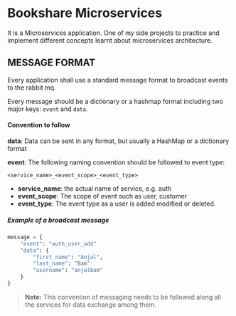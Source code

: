 # Bookshare Microservices
It is a Microservices application. One of my side projects to practice and implement different concepts learnt about microservices architecture.

## MESSAGE FORMAT

Every application shall use a standard message format to broadcast events to the rabbit mq.

Every message should be a dictionary or a hashmap format including two major keys: `event` and `data`.

#### Convention to follow
**data**: Data can be sent in any format, but usually a HashMap or a dictionary format

**event**: The following naming convention should be followed to event type:

`<service_name>_<event_scope>_<event_type>`

- **service_name**: the actual name of service, e.g. auth
- **event_scope**: The scope of event such as user, customer
- **event_type**: The event type as a user is added modified or deleted.

##### Example of a broadcast message
```python
message = {
    "event": "auth_user_add"
    "data": {
        "first_name": "Anjal",
        "last_name": "Bam"
        "username": "anjalbam"
    }
}
```

> **Note:** This convention of messaging needs to be followed along all the services for data exchange among them.